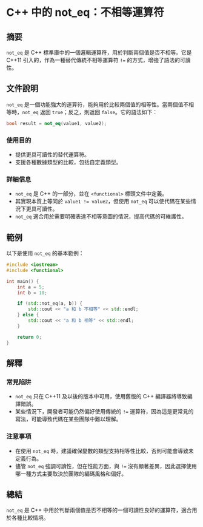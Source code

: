 <!--
Meta Description: # C++ 中的 not_eq：不相等運算符 ## 摘要 `not_eq` 是 C++ 標準庫中的一個邏輯運算符，用於判斷兩個值是否不相等。它是 C++11 引入的，作為一種替代傳統不相等運算符 `!=` 的方式，增強了語法的可讀性。 ## 文件說明 `not_eq` 是一個功能強大的運算符，能夠用...
Meta Keywords: not_eq, std, int, cpp, value1
-->

# C++ 中的 not_eq：不相等運算符

## 摘要
`not_eq` 是 C++ 標準庫中的一個邏輯運算符，用於判斷兩個值是否不相等。它是 C++11 引入的，作為一種替代傳統不相等運算符 `!=` 的方式，增強了語法的可讀性。

## 文件說明
`not_eq` 是一個功能強大的運算符，能夠用於比較兩個值的相等性。當兩個值不相等時，`not_eq` 返回 `true`；反之，則返回 `false`。它的語法如下：

```cpp
bool result = not_eq(value1, value2);
```

### 使用目的
- 提供更具可讀性的替代運算符。
- 支援各種數據類型的比較，包括自定義類型。

### 詳細信息
- `not_eq` 是 C++ 的一部分，並在 `<functional>` 標頭文件中定義。
- 其實現本質上等同於 `value1 != value2`，但使用 `not_eq` 可以使代碼在某些情況下更具可讀性。
- `not_eq` 適合用於需要明確表達不相等意圖的情況，提高代碼的可維護性。

## 範例
以下是使用 `not_eq` 的基本範例：

```cpp
#include <iostream>
#include <functional>

int main() {
    int a = 5;
    int b = 10;

    if (std::not_eq(a, b)) {
        std::cout << "a 和 b 不相等" << std::endl;
    } else {
        std::cout << "a 和 b 相等" << std::endl;
    }

    return 0;
}
```

## 解釋
### 常見陷阱
- `not_eq` 只在 C++11 及以後的版本中可用，使用舊版的 C++ 編譯器將導致編譯錯誤。
- 某些情況下，開發者可能仍然偏好使用傳統的 `!=` 運算符，因為這是更常見的寫法，可能導致代碼在某些團隊中難以理解。

### 注意事項
- 在使用 `not_eq` 時，建議確保變數的類型支持相等性比較，否則可能會導致未定義行為。
- 儘管 `not_eq` 強調可讀性，但在性能方面，與 `!=` 沒有顯著差異，因此選擇使用哪一種方式主要取決於團隊的編碼風格和偏好。

## 總結
`not_eq` 是 C++ 中用於判斷兩個值是否不相等的一個可讀性良好的運算符，適合用於各種比較情境。